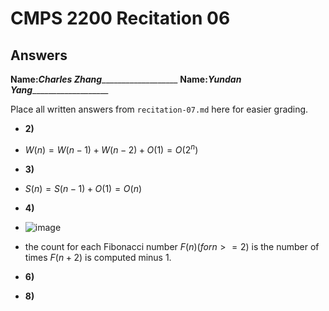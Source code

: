 # CMPS 2200 Recitation 06
## Answers

**Name:**___Charles Zhang______________________
**Name:**___Yundan Yang______________________


Place all written answers from `recitation-07.md` here for easier grading.



- **2)**

- $W(n) = W(n-1)+W(n-2)+O(1) = O(2^n)$

- **3)**

- $S(n) = S(n-1) + O(1) = O(n)$

- **4)**

- ![image](https://github.com/allan-tulane/sp24-recitation-06-jJokerjokes/assets/143116067/164da81b-86f7-435b-b632-601d0bf65a86)


- the count for each Fibonacci number $F(n) (for n >= 2)$ is the number of times $F(n+2)$ is computed minus 1.

- **6)**

- **8)**
